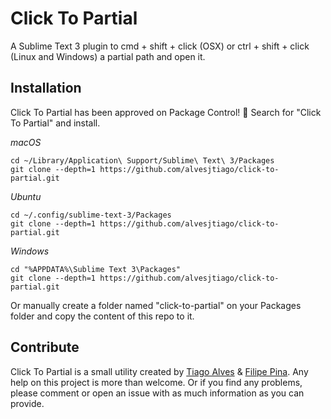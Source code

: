 # Click To Partial

A Sublime Text 3 plugin to cmd + shift + click (OSX) or ctrl + shift + click (Linux and Windows) a partial path and open it.

## Installation

Click To Partial has been approved on Package Control! 🎉
Search for "Click To Partial" and install.

_macOS_
```
cd ~/Library/Application\ Support/Sublime\ Text\ 3/Packages
git clone --depth=1 https://github.com/alvesjtiago/click-to-partial.git
```

_Ubuntu_
```
cd ~/.config/sublime-text-3/Packages
git clone --depth=1 https://github.com/alvesjtiago/click-to-partial.git
```

_Windows_
```
cd "%APPDATA%\Sublime Text 3\Packages"
git clone --depth=1 https://github.com/alvesjtiago/click-to-partial.git
```

Or manually create a folder named "click-to-partial" on your Packages folder and copy the content of this repo to it.


## Contribute

Click To Partial is a small utility created by [Tiago Alves](https://twitter.com/alvesjtiago) & [Filipe Pina](https://twitter.com/filipepina).
Any help on this project is more than welcome. Or if you find any problems, please comment or open an issue with as much information as you can provide.

